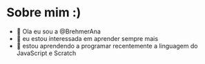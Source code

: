 # Sobre mim :)
- 👋 Ola eu sou a @BrehmerAna
- 👀 eu estou interessada em aprender sempre mais
- 🌱 estou aprendendo a programar recentemente a linguagem do JavaScript e Scratch 
